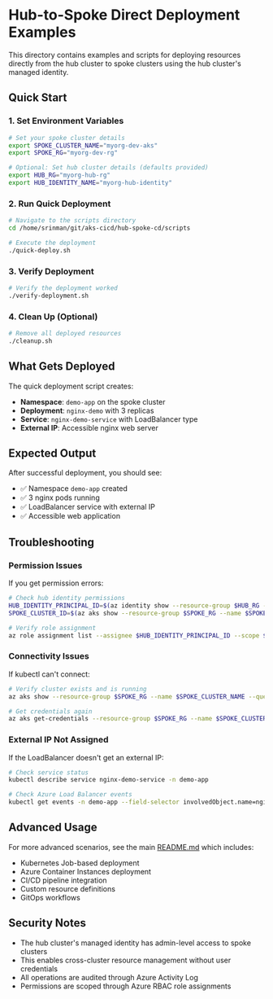 # Hub-to-Spoke Direct Deployment Examples

This directory contains examples and scripts for deploying resources directly from the hub cluster to spoke clusters using the hub cluster's managed identity.

## Quick Start

### 1. Set Environment Variables

```bash
# Set your spoke cluster details
export SPOKE_CLUSTER_NAME="myorg-dev-aks"
export SPOKE_RG="myorg-dev-rg"

# Optional: Set hub cluster details (defaults provided)
export HUB_RG="myorg-hub-rg"
export HUB_IDENTITY_NAME="myorg-hub-identity"
```

### 2. Run Quick Deployment

```bash
# Navigate to the scripts directory
cd /home/srinman/git/aks-cicd/hub-spoke-cd/scripts

# Execute the deployment
./quick-deploy.sh
```

### 3. Verify Deployment

```bash
# Verify the deployment worked
./verify-deployment.sh
```

### 4. Clean Up (Optional)

```bash
# Remove all deployed resources
./cleanup.sh
```

## What Gets Deployed

The quick deployment script creates:

- **Namespace**: `demo-app` on the spoke cluster
- **Deployment**: `nginx-demo` with 3 replicas
- **Service**: `nginx-demo-service` with LoadBalancer type
- **External IP**: Accessible nginx web server

## Expected Output

After successful deployment, you should see:

- ✅ Namespace `demo-app` created
- ✅ 3 nginx pods running
- ✅ LoadBalancer service with external IP
- ✅ Accessible web application

## Troubleshooting

### Permission Issues

If you get permission errors:

```bash
# Check hub identity permissions
HUB_IDENTITY_PRINCIPAL_ID=$(az identity show --resource-group $HUB_RG --name $HUB_IDENTITY_NAME --query principalId -o tsv)
SPOKE_CLUSTER_ID=$(az aks show --resource-group $SPOKE_RG --name $SPOKE_CLUSTER_NAME --query id -o tsv)

# Verify role assignment
az role assignment list --assignee $HUB_IDENTITY_PRINCIPAL_ID --scope $SPOKE_CLUSTER_ID
```

### Connectivity Issues

If kubectl can't connect:

```bash
# Verify cluster exists and is running
az aks show --resource-group $SPOKE_RG --name $SPOKE_CLUSTER_NAME --query provisioningState

# Get credentials again
az aks get-credentials --resource-group $SPOKE_RG --name $SPOKE_CLUSTER_NAME --overwrite-existing
```

### External IP Not Assigned

If the LoadBalancer doesn't get an external IP:

```bash
# Check service status
kubectl describe service nginx-demo-service -n demo-app

# Check Azure Load Balancer events
kubectl get events -n demo-app --field-selector involvedObject.name=nginx-demo-service
```

## Advanced Usage

For more advanced scenarios, see the main [README.md](../README.md) which includes:

- Kubernetes Job-based deployment
- Azure Container Instances deployment
- CI/CD pipeline integration
- Custom resource definitions
- GitOps workflows

## Security Notes

- The hub cluster's managed identity has admin-level access to spoke clusters
- This enables cross-cluster resource management without user credentials
- All operations are audited through Azure Activity Log
- Permissions are scoped through Azure RBAC role assignments